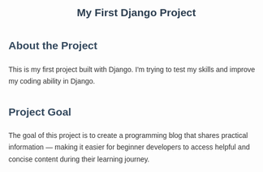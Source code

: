 <section style="max-width:700px; margin:auto; font-family:Arial, sans-serif; line-height:1.7; color:#333;">
  <h1 style="text-align:center; color:#2c3e50;">My First Django Project</h1>
  
  <h2 style="color:#34495e;">About the Project</h2>
  <p>
    This is my first project built with Django. I'm trying to test my skills and improve my coding ability in Django.
  </p>

  <h2 style="color:#34495e;">Project Goal</h2>
  <p>
    The goal of this project is to create a programming blog that shares practical information — making it easier for beginner developers to access helpful and concise content during their learning journey.
  </p>
</section>
